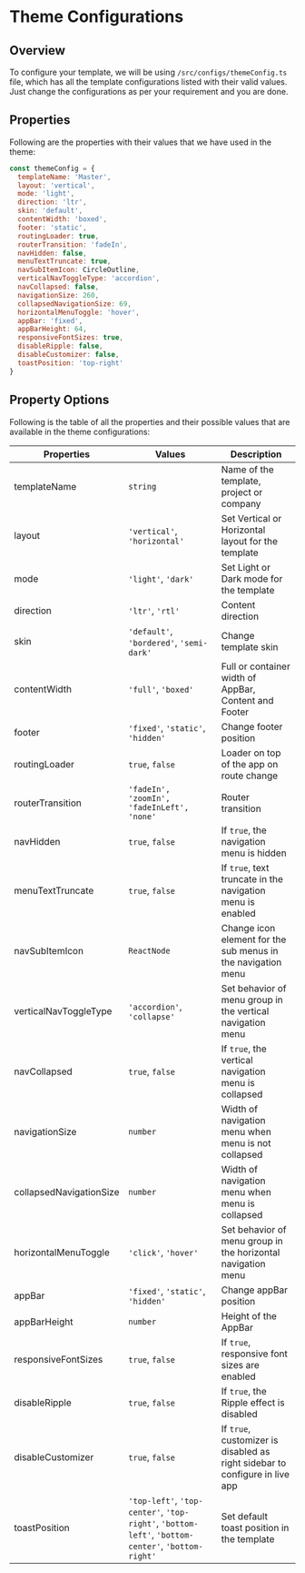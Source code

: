 # Theme Configurations

## Overview

To configure your template, we will be using `/src/configs/themeConfig.ts` file, which has all the template configurations listed with their valid values. Just change the configurations as per your requirement and you are done.

## Properties

Following are the properties with their values that we have used in the theme:

```jsx
const themeConfig = {
  templateName: 'Master',
  layout: 'vertical',
  mode: 'light',
  direction: 'ltr',
  skin: 'default',
  contentWidth: 'boxed',
  footer: 'static',
  routingLoader: true,
  routerTransition: 'fadeIn',
  navHidden: false,
  menuTextTruncate: true,
  navSubItemIcon: CircleOutline,
  verticalNavToggleType: 'accordion',
  navCollapsed: false,
  navigationSize: 260,
  collapsedNavigationSize: 69,
  horizontalMenuToggle: 'hover',
  appBar: 'fixed',
  appBarHeight: 64,
  responsiveFontSizes: true,
  disableRipple: false,
  disableCustomizer: false,
  toastPosition: 'top-right'
}
```

## Property Options

Following is the table of all the properties and their possible values that are available in the theme configurations:

| Properties              | Values                                                                                            | Description                                                                 |
| ----------------------- | ------------------------------------------------------------------------------------------------- | --------------------------------------------------------------------------- |
| templateName            | `string`                                                                                          | Name of the template, project or company                                    |
| layout                  | `'vertical'`, `'horizontal'`                                                                      | Set Vertical or Horizontal layout for the template                          |
| mode                    | `'light'`, `'dark'`                                                                               | Set Light or Dark mode for the template                                     |
| direction               | `'ltr'`, `'rtl'`                                                                                  | Content direction                                                           |
| skin                    | `'default'`, `'bordered'`, `'semi-dark'`                                                          | Change template skin                                                        |
| contentWidth            | `'full'`, `'boxed'`                                                                               | Full or container width of AppBar, Content and Footer                       |
| footer                  | `'fixed'`, `'static'`, `'hidden'`                                                                 | Change footer position                                                      |
| routingLoader           | `true`, `false`                                                                                   | Loader on top of the app on route change                                    |
| routerTransition        | `'fadeIn', 'zoomIn', 'fadeInLeft', 'none'`                                                        | Router transition                                                           |
| navHidden               | `true`, `false`                                                                                   | If `true`, the navigation menu is hidden                                    |
| menuTextTruncate        | `true`, `false`                                                                                   | If `true`, text truncate in the navigation menu is enabled                  |
| navSubItemIcon          | `ReactNode`                                                                                       | Change icon element for the sub menus in the navigation menu                |
| verticalNavToggleType   | `'accordion'`, `'collapse'`                                                                       | Set behavior of menu group in the vertical navigation menu                  |
| navCollapsed            | `true`, `false`                                                                                   | If `true`, the vertical navigation menu is collapsed                        |
| navigationSize          | `number`                                                                                          | Width of navigation menu when menu is not collapsed                         |
| collapsedNavigationSize | `number`                                                                                          | Width of navigation menu when menu is collapsed                             |
| horizontalMenuToggle    | `'click'`, `'hover'`                                                                              | Set behavior of menu group in the horizontal navigation menu                |
| appBar                  | `'fixed'`, `'static'`, `'hidden'`                                                                 | Change appBar position                                                      |
| appBarHeight            | `number`                                                                                          | Height of the AppBar                                                        |
| responsiveFontSizes     | `true`, `false`                                                                                   | If `true`, responsive font sizes are enabled                                |
| disableRipple           | `true`, `false`                                                                                   | If `true`, the Ripple effect is disabled                                    |
| disableCustomizer       | `true`, `false`                                                                                   | If `true`, customizer is disabled as right sidebar to configure in live app |
| toastPosition           | `'top-left'`, `'top-center'`, `'top-right'`, `'bottom-left'`, `'bottom-center'`, `'bottom-right'` | Set default toast position in the template                                  |
